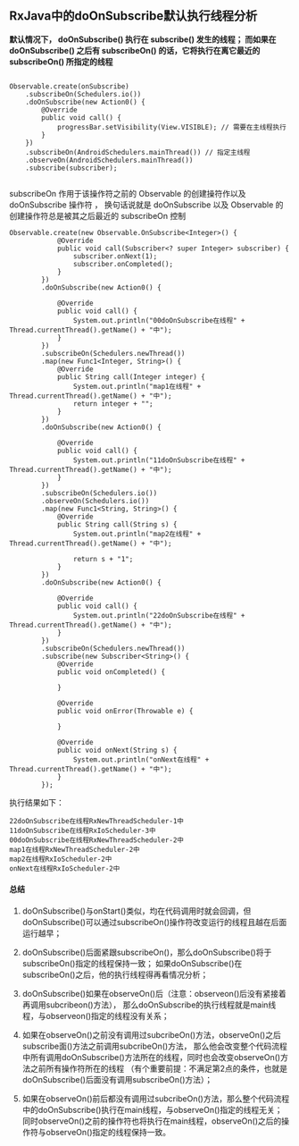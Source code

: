 
## RxJava中的doOnSubscribe默认执行线程分析


**默认情况下， doOnSubscribe() 执行在 subscribe() 发生的线程；
而如果在 doOnSubscribe() 之后有 subscribeOn() 的话，它将执行在离它最近的 subscribeOn() 所指定的线程**

```

Observable.create(onSubscribe)
    .subscribeOn(Schedulers.io())
    .doOnSubscribe(new Action0() {
        @Override
        public void call() {
            progressBar.setVisibility(View.VISIBLE); // 需要在主线程执行
        }
    })
    .subscribeOn(AndroidSchedulers.mainThread()) // 指定主线程
    .observeOn(AndroidSchedulers.mainThread())
    .subscribe(subscriber);
    
```

subscribeOn 作用于该操作符之前的 Observable 的创建操符作以及 doOnSubscribe 操作符 ，
换句话说就是 doOnSubscribe 以及 Observable 的创建操作符总是被其之后最近的 subscribeOn 控制

```
Observable.create(new Observable.OnSubscribe<Integer>() {
            @Override
            public void call(Subscriber<? super Integer> subscriber) {
                subscriber.onNext(1);
                subscriber.onCompleted();
            }
        })
        .doOnSubscribe(new Action0() {

            @Override
            public void call() {
                System.out.println("00doOnSubscribe在线程" + Thread.currentThread().getName() + "中");
            }
        })
        .subscribeOn(Schedulers.newThread())
        .map(new Func1<Integer, String>() {
            @Override
            public String call(Integer integer) {
                System.out.println("map1在线程" + Thread.currentThread().getName() + "中");
                return integer + "";
            }
        })
        .doOnSubscribe(new Action0() {

            @Override
            public void call() {
                System.out.println("11doOnSubscribe在线程" + Thread.currentThread().getName() + "中");
            }
        })
        .subscribeOn(Schedulers.io())
        .observeOn(Schedulers.io())
        .map(new Func1<String, String>() {
            @Override
            public String call(String s) {
                System.out.println("map2在线程" + Thread.currentThread().getName() + "中");

                return s + "1";
            }
        })
        .doOnSubscribe(new Action0() {

            @Override
            public void call() {
                System.out.println("22doOnSubscribe在线程" + Thread.currentThread().getName() + "中");
            }
        })
        .subscribeOn(Schedulers.newThread())
        .subscribe(new Subscriber<String>() {
            @Override
            public void onCompleted() {

            }

            @Override
            public void onError(Throwable e) {

            }

            @Override
            public void onNext(String s) {
                System.out.println("onNext在线程" + Thread.currentThread().getName() + "中");
            }
        });

```

执行结果如下：

```
22doOnSubscribe在线程RxNewThreadScheduler-1中
11doOnSubscribe在线程RxIoScheduler-3中
00doOnSubscribe在线程RxNewThreadScheduler-2中
map1在线程RxNewThreadScheduler-2中
map2在线程RxIoScheduler-2中
onNext在线程RxIoScheduler-2中

```

#### 总结

1. doOnSubscribe()与onStart()类似，均在代码调用时就会回调，但doOnSubscribe()可以通过subscribeOn()操作符改变运行的线程且越在后面运行越早；

2. doOnSubscribe()后面紧跟subscribeOn()，那么doOnSubscribe()将于subscribeOn()指定的线程保持一致；
如果doOnSubscribe()在subscribeOn()之后，他的执行线程得再看情况分析；

3. doOnSubscribe()如果在observeOn()后（注意：observeon()后没有紧接着再调用subcribeon()方法），
那么doOnSubscribe的执行线程就是main线程，与observeon()指定的线程没有关系；

4. 如果在observeOn()之前没有调用过subcribeOn()方法，observeOn()之后subscribe面()方法之前调用subcribeOn()方法，
那么他会改变整个代码流程中所有调用doOnSubscribe()方法所在的线程，同时也会改变observeOn()方法之前所有操作符所在的线程
（有个重要前提：不满足第2点的条件，也就是doOnSubscribe()后面没有调用subscribeOn()方法）；

5. 如果在observeOn()前后都没有调用过subcribeOn()方法，那么整个代码流程中的doOnSubscribe()执行在main线程，与observeOn()指定的线程无关；
同时observeOn()之前的操作符也将执行在main线程，observeOn()之后的操作符与observeOn()指定的线程保持一致。






